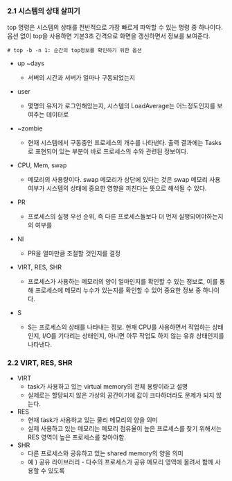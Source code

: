 ### 2.1 시스템의 상태 살피기

top 명령은 시스템의 상태를 전반적으로 가장 빠르게 파악할 수 있는 명령 중 하나이다.
옵션 없이 top을 사용하면 기본3초 간격으로 화면을 갱신하면서 정보를 보여준다.
```
# top -b -n 1: 순간의 top정보를 확인하기 위한 옵션
```

- up ~days
  - 서버의 시간과 서버가 얼마나 구동되었는지

- user
  - 몇명의 유저가 로그인해있는지, 시스템의 LoadAverage는 어느정도인지를 보여주는 데이터로
- ~zombie
  - 현재 시스템에서 구동중인 프로세스의 개수를 나타낸다. 출력 결과에는 Tasks로 표현되어 있는 부분이 바로 프로세스의 수와 관련된 정보이다.


- CPU, Mem, swap 
  - 메모리의 사용량이다. swap 메모리가 상단에 있다는 것은 swap 메모리 사용여부가 시스템의 상태에 중요한 영향을 끼친다는 뜻으로 해석될 수 있다.

- PR 
  - 프로세스의 실행 우선 순위, 즉 다른 프로세스들보다 더 먼저 실행되어야하는지의 여부를
- NI 
  - PR을 얼마만큼 조절할 것인지를 결정
- VIRT, RES, SHR
  - 프로세스가 사용하는 메모리의 양이 얼마인지를 확인할 수 있는 정보로, 
    이를 통해 프로세스에 메모리 누수가 있는지를 확인할 수 있어 중요한 정보 중 하나이다.

- S
  - S는 프로세스의 상태를 나타내는 정보. 
  현재 CPU를 사용하면서 작업하는 상태인지, I/O를 기다리는 상태인지, 아니면 아무 작업도 하지 않는 유휴 상태인지를 나타낸다.


### 2.2 VIRT, RES, SHR
- VIRT 
  - task가 사용하고 있는 virtual memory의 전체 용량이라고 설명
  - 실제로는 할당되지 않은 가상의 공간이기에 값이 크다하더라도 문제가 되지 않는다.
- RES
  - 현재 task가 사용하고 있는 물리 메모리의 양을 의미
  - 실제 사용하고 있는 메모리는 메모리 점유율이 높은 프로세스를 찾기 위해서는 RES 영역이 높은 프로세스를 찾아야함.
- SHR
  - 다른 프로세스와 공유하고 있는 shared memory의 양을 의미
  - 예 ) 공유 라이브러리 - 다수의 프로세스가 공유 메모리 영역에 올려서 함께 사용할 수 있도록
